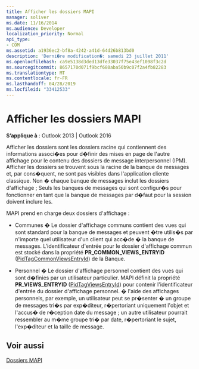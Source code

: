 ```yaml
---
title: Afficher les dossiers MAPI
manager: soliver
ms.date: 11/16/2014
ms.audience: Developer
localization_priority: Normal
api_type:
- COM
ms.assetid: a1936ec2-bf8a-4242-a41d-64d26b813bd0
description: 'Derni�re modification�: samedi 23 juillet 2011'
ms.openlocfilehash: ca9e5138d3ded13dfe33037f75e43ef1098f3c2d
ms.sourcegitcommit: 8657170d071f9bcf680aba50b9c07f2a4fb82283
ms.translationtype: MT
ms.contentlocale: fr-FR
ms.lasthandoff: 04/28/2019
ms.locfileid: "33412533"
---
```

# <a name="mapi-view-folders"></a>Afficher les dossiers MAPI

  
  
**S’applique à** : Outlook 2013 | Outlook 2016 
  
Afficher les dossiers sont les dossiers racine qui contiennent des informations associ�es pour d�finir des mises en page de l'autre affichage pour le contenu des dossiers de message interpersonnel (IPM). Afficher les dossiers se trouvent sous la racine de la banque de messages et, par cons�quent, ne sont pas visibles dans l'application cliente classique. Non � chaque banque de messages inclut les dossiers d'affichage ; Seuls les banques de messages qui sont configur�s pour fonctionner en tant que la banque de messages par d�faut pour la session doivent inclure les.  
  
MAPI prend en charge deux dossiers d'affichage :
  
- Communes � Le dossier d'affichage communs contient des vues qui sont standard pour la banque de messages et peuvent �tre utilis�s par n'importe quel utilisateur d'un client qui acc�de � la banque de messages. L'identificateur d'entrée pour le dossier d'affichage commun est stocké dans la propriété **PR_COMMON_VIEWS_ENTRYID** ([PidTagCommonViewsEntryId](pidtagcommonviewsentryid-canonical-property.md)) de la Banque.
    
- Personnel � Le dossier d'affichage personnel contient des vues qui sont d�finies par un utilisateur particulier. MAPI définit la propriété **PR_VIEWS_ENTRYID** ([PidTagViewsEntryId](pidtagviewsentryid-canonical-property.md)) pour contenir l'identificateur d'entrée du dossier d'affichage personnel. � l'aide des affichages personnels, par exemple, un utilisateur peut se pr�senter � un groupe de messages tri�s par exp�diteur, r�pertoriant uniquement l'objet et l'accus� de r�ception date du message ; un autre utilisateur pourrait ressembler au m�me groupe tri� par date, r�pertoriant le sujet, l'exp�diteur et la taille de message.
    
## <a name="see-also"></a>Voir aussi



[Dossiers MAPI](mapi-folders.md)

